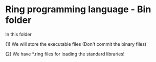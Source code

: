 Ring programming language - Bin folder
======================================

In this folder 

(1) We will store the executable files (Don't commit the binary files)

(2) We have *.ring files for loading the standard libraries!
